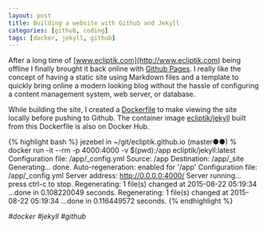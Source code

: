 ```yaml
---
layout: post
title: Building a website with Github and Jekyll
categories: [github, coding]
tags: [docker, jekyll, github]
---
```


After a long time of [www.ecliptik.com](http://www.ecliptik.com) being offline I finally brought it back online with [Github Pages](https://pages.github.com/). I really like the concept of having a static site using Markdown files and a template to quickly bring online a modern looking blog without the hassle of configuring a content management system, web server, or database.

While building the site, I created a [Dockerfile](https://github.com/ecliptik/ecliptik.github.io/blob/master/Dockerfile) to make viewing the site locally before pushing to Github. The container image [ecliptik/jekyll](https://hub.docker.com/r/ecliptik/jekyll/) built from this Dockerfile is also on Docker Hub.

{% highlight bash %}
jezebel in ~/git/ecliptik.github.io (master●●)
% docker run -it --rm -p 4000:4000 -v $(pwd):/app ecliptik/jekyll:latest
Configuration file: /app/_config.yml
            Source: /app
       Destination: /app/_site
      Generating...
                    done.
 Auto-regeneration: enabled for '/app'
Configuration file: /app/_config.yml
    Server address: http://0.0.0.0:4000/
  Server running... press ctrl-c to stop.
      Regenerating: 1 file(s) changed at 2015-08-22 05:19:34 ...done in 0.108220049 seconds.
      Regenerating: 1 file(s) changed at 2015-08-22 05:19:34 ...done in 0.116449572 seconds.
{% endhighlight %}

*\#docker \#jekyll \#github*
